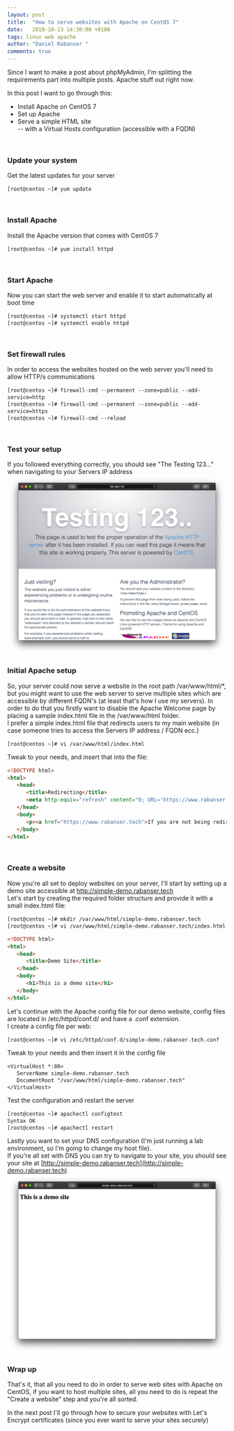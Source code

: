 ```yaml
---
layout: post
title:  "How to serve websites with Apache on CentOS 7"
date:   2018-10-13 14:30:00 +0100
tags: linux web apache
author: "Daniel Rabanser "
comments: true
---
```

Since I want to make a post about phpMyAdmin, I'm splitting the requirements part into multiple posts. Apache stuff out right now.  
<!--excerpt-->  
In this post I want to go through this:
- Install Apache on CentOS 7
- Set up Apache
- Serve a simple HTML site  
-- with a Virtual Hosts configuration (accessible with a FQDN)


<br>

### Update your system
Get the latest updates for your server
```
[root@centos ~]# yum update
```

<br>

### Install Apache
Install the Apache version that comes with CentOS 7
```
[root@centos ~]# yum install httpd
```

<br>

### Start Apache
Now you can start the web server and enable it to start automatically at boot time
```
[root@centos ~]# systemctl start httpd
[root@centos ~]# systemctl enable httpd
```

<br>

### Set firewall rules
In order to access the websites hosted on the web server you'll need to allow HTTP/s communications
```
[root@centos ~]# firewall-cmd --permanent --zone=public --add-service=http
[root@centos ~]# firewall-cmd --permanent --zone=public --add-service=https
[root@centos ~]# firewall-cmd --reload
```

<br>

### Test your setup
If you followed everything correctly, you should see "The Testing 123..." when navigating to your Servers IP address
![Testing 123...](/assets/posts/2018-10-13-how-to-serve-websites-with-apache-on-centos7/1_Testing123.png)

### Initial Apache setup
So, your server could now serve a website in the root path /var/www/html/*, but you might want to use the web server to serve multiple sites which are accessible by different FQDN's (at least that's how I use my servers). In order to do that you firstly want to disable the Apache Welcome page by placing a sample index.html file in the /var/www/html folder.  
I prefer a simple index.html file that redirects users to my main website (in case someone tries to access the Servers IP address / FQDN ecc.)

```
[root@centos ~]# vi /var/www/html/index.html
```
Tweak to your needs, and insert that into the file:
```html
<!DOCTYPE html>
<html>
   <head>
      <title>Redirecting</title>
      <meta http-equiv="refresh" content="0; URL='https://www.rabanser.tech'" />
   </head>
   <body>
      <p><a href="https://www.rabanser.tech">If you are not being redirected automatically click on this link</a></p>
   </body>
</html>
```

<br>

### Create a website
Now you're all set to deploy websites on your server, I'll start by setting up a demo site accessible at http://simple-demo.rabanser.tech  
Let's start by creating the required folder structure and provide it with a small index.html file:
```
[root@centos ~]# mkdir /var/www/html/simple-demo.rabanser.tech
[root@centos ~]# vi /var/www/html/simple-demo.rabanser.tech/index.html
```
```html
<!DOCTYPE html>
<html>
   <head>
      <title>Demo Site</title>
   </head>
   <body>
      <h1>This is a demo site</h1>
   </body>
</html>
```

Let's continue with the Apache config file for our demo website, config files are located in /etc/httpd/conf.d/ and have a .conf extension.  
I create a config file per web:
```
[root@centos ~]# vi /etc/httpd/conf.d/simple-demo.rabanser.tech.conf
```
Tweak to your needs and then insert it in the config file
```
<VirtualHost *:80>
   ServerName simple-demo.rabanser.tech
   DocumentRoot "/var/www/html/simple-demo.rabanser.tech"
</VirtualHost>
```
Test the configuration and restart the server
```
[root@centos ~]# apachectl configtest
Syntax OK
[root@centos ~]# apachectl restart
```
Lastly you want to set your DNS configuration (I'm just running a lab environment, so I'm going to change my host file).  
If you're all set with DNS you can try to navigate to your site, you should see your site at [http://simple-demo.rabanser.tech](http://simple-demo.rabanser.tech)
![Demo Site](/assets/posts/2018-10-13-how-to-serve-websites-with-apache-on-centos7/2_DemoSite.png)

### Wrap up
That's it, that all you need to do in order to serve web sites with Apache on CentOS, if you want to host multiple sites, all you need to do is repeat the "Create a website" step and you're all sorted.  

In the next post I'll go through how to secure your websites with Let's Encrypt certificates (since you ever want to serve your sites securely)
